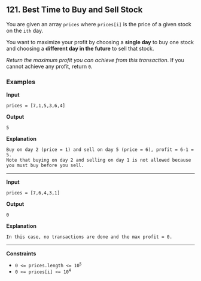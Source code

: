 ## 121. Best Time to Buy and Sell Stock

You are given an array `prices` where `prices[i]` is the price of a given stock on the `ith` day.

You want to maximize your profit by choosing a **single day** to buy one stock and choosing a **different day in the future** to sell that stock.

*Return the maximum profit you can achieve from this transaction*. If you cannot achieve any profit, return `0`.

### Examples

**Input**
```
prices = [7,1,5,3,6,4]
```

**Output**
```
5
```

**Explanation**

```
Buy on day 2 (price = 1) and sell on day 5 (price = 6), profit = 6-1 = 5.
Note that buying on day 2 and selling on day 1 is not allowed because you must buy before you sell.
```

---

**Input**
```
prices = [7,6,4,3,1]
```

**Output**
```
0
```

**Explanation**
```
In this case, no transactions are done and the max profit = 0.
```

---

**Constraints**
* <code>0 <= prices.length <= 10<sup>5</sup></code>
* <code>0 <= prices[i] <= 10<sup>4</sup></code>
